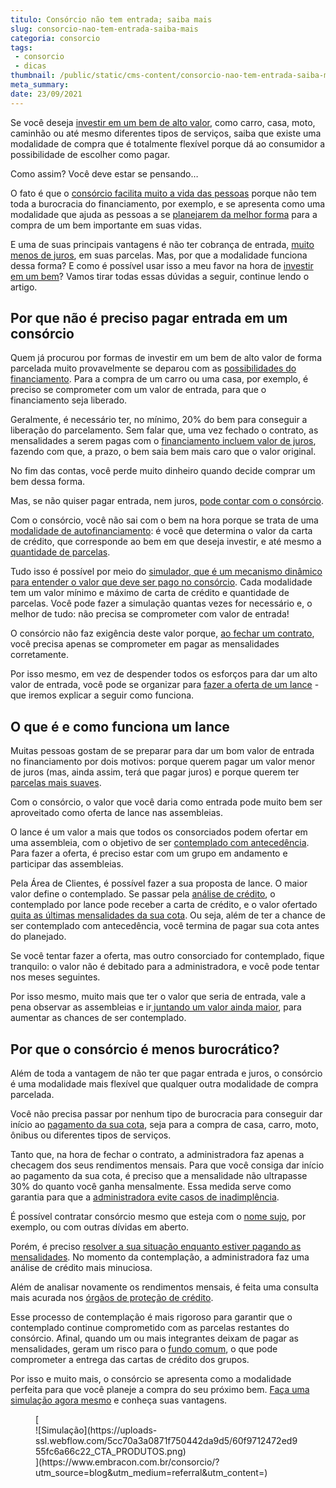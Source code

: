 ```yaml
---
titulo: Consórcio não tem entrada; saiba mais 
slug: consorcio-nao-tem-entrada-saiba-mais
categoria: consorcio
tags:
 - consorcio
 - dicas
thumbnail: /public/static/cms-content/consorcio-nao-tem-entrada-saiba-mais.jpg
meta_summary: 
date: 23/09/2021
---
```

Se você deseja [investir em um bem de alto valor](https://www.embracon.com.br/blog/quanto-da-minha-renda-posso-investir), como carro, casa, moto, caminhão ou até mesmo diferentes tipos de serviços, saiba que existe uma modalidade de compra que é totalmente flexível porque dá ao consumidor a possibilidade de escolher como pagar.

Como assim? Você deve estar se pensando…

O fato é que o [consórcio facilita muito a vida das pessoas](https://www.embracon.com.br/blog/o-que-e-e-como-funciona-o-consorcio-em-andamento) porque não tem toda a burocracia do financiamento, por exemplo, e se apresenta como uma modalidade que ajuda as pessoas a se [planejarem da melhor forma](https://www.embracon.com.br/blog/planejamento-financeiro-um-guia-para-as-financas-nao-sairem-de-controle) para a compra de um bem importante em suas vidas.

E uma de suas principais vantagens é não ter cobrança de entrada, [muito menos de juros](https://www.embracon.com.br/blog/consorcio-nao-tem-juros-entenda), em suas parcelas. Mas, por que a modalidade funciona dessa forma? E como é possível usar isso a meu favor na hora de [investir em um bem](https://www.embracon.com.br/blog/8-motivos-que-comprovam-que-consorcio-e-investimento)? Vamos tirar todas essas dúvidas a seguir, continue lendo o artigo.

Por que não é preciso pagar entrada em um consórcio 
----------------------------------------------------

Quem já procurou por formas de investir em um bem de alto valor de forma parcelada muito provavelmente se deparou com as [possibilidades do financiamento](https://www.embracon.com.br/blog/entenda-quais-sao-as-6-maiores-desvantagens-do-financiamento). Para a compra de um carro ou uma casa, por exemplo, é preciso se comprometer com um valor de entrada, para que o financiamento seja liberado.

Geralmente, é necessário ter, no mínimo, 20% do bem para conseguir a liberação do parcelamento. Sem falar que, uma vez fechado o contrato, as mensalidades a serem pagas com o [financiamento incluem valor de juros](https://www.embracon.com.br/blog/financiamento-emprestimo-ou-consorcio-conheca-todas-as-opcoes), fazendo com que, a prazo, o bem saia bem mais caro que o valor original.

No fim das contas, você perde muito dinheiro quando decide comprar um bem dessa forma.

Mas, se não quiser pagar entrada, nem juros, [pode contar com o consórcio](https://www.embracon.com.br/blog/confira-10-vantagens-indiscutiveis-do-consorcio).

Com o consórcio, você não sai com o bem na hora porque se trata de uma [modalidade de autofinanciamento](https://www.embracon.com.br/blog/autofinanciamento-o-que-e-e-como-um-consorcio-pode-ajuda-lo): é você que determina o valor da carta de crédito, que corresponde ao bem em que deseja investir, e até mesmo a [quantidade de parcelas](https://www.embracon.com.br/conhecaoconsorcio/como-saber-quantas-parcelas-ja-paguei).

Tudo isso é possível por meio do [simulador, que é um mecanismo dinâmico para entender o valor que deve ser pago no consórcio](https://www.embracon.com.br/blog/descubra-como-fazer-uma-simulacao-no-consorcio). Cada modalidade tem um valor mínimo e máximo de carta de crédito e quantidade de parcelas. Você pode fazer a simulação quantas vezes for necessário e, o melhor de tudo: não precisa se comprometer com valor de entrada!

O consórcio não faz exigência deste valor porque, [ao fechar um contrato](https://www.embracon.com.br/blog/saiba-o-que-avaliar-antes-de-assinar-um-contrato-de-consorcio), você precisa apenas se comprometer em pagar as mensalidades corretamente.

Por isso mesmo, em vez de despender todos os esforços para dar um alto valor de entrada, você pode se organizar para [fazer a oferta de um lance](https://www.embracon.com.br/blog/como-fazer-oferta-de-lance-em-consorcio) - que iremos explicar a seguir como funciona.

O que é e como funciona um lance 
---------------------------------

Muitas pessoas gostam de se preparar para dar um bom valor de entrada no financiamento por dois motivos: porque querem pagar um valor menor de juros (mas, ainda assim, terá que pagar juros) e porque querem ter [parcelas mais suaves](https://www.embracon.com.br/blog/pagar-a-vista-ou-parcelado-o-que-e-melhor).

Com o consórcio, o valor que você daria como entrada pode muito bem ser aproveitado como oferta de lance nas assembleias.

O lance é um valor a mais que todos os consorciados podem ofertar em uma assembleia, com o objetivo de ser [contemplado com antecedência](https://www.embracon.com.br/blog/antecipar-um-consorcio-descubra-aqui). Para fazer a oferta, é preciso estar com um grupo em andamento e participar das assembleias.

Pela Área de Clientes, é possível fazer a sua proposta de lance. O maior valor define o contemplado. Se passar pela [análise de crédito](https://www.embracon.com.br/blog/como-funciona-a-analise-de-credito-no-consorcio), o contemplado por lance pode receber a carta de crédito, e o valor ofertado [quita as últimas mensalidades da sua cota](https://www.embracon.com.br/blog/como-quitar-a-cota-de-consorcio). Ou seja, além de ter a chance de ser contemplado com antecedência, você termina de pagar sua cota antes do planejado.

Se você tentar fazer a oferta, mas outro consorciado for contemplado, fique tranquilo: o valor não é debitado para a administradora, e você pode tentar nos meses seguintes.

Por isso mesmo, muito mais que ter o valor que seria de entrada, vale a pena observar as assembleias e ir[ juntando um valor ainda maior](https://www.embracon.com.br/blog/guardar-poupar-ou-investir-qual-a-diferenca-entre-os-termos), para aumentar as chances de ser contemplado.

Por que o consórcio é menos burocrático? 
-----------------------------------------

Além de toda a vantagem de não ter que pagar entrada e juros, o consórcio é uma modalidade mais flexível que qualquer outra modalidade de compra parcelada.

Você não precisa passar por nenhum tipo de burocracia para conseguir dar início ao [pagamento da sua cota](https://www.embracon.com.br/blog/entenda-o-que-e-e-como-funciona-uma-cota-de-consorcio), seja para a compra de casa, carro, moto, ônibus ou diferentes tipos de serviços.

Tanto que, na hora de fechar o contrato, a administradora faz apenas a checagem dos seus rendimentos mensais. Para que você consiga dar início ao pagamento da sua cota, é preciso que a mensalidade não ultrapasse 30% do quanto você ganha mensalmente. Essa medida serve como garantia para que a [administradora evite casos de inadimplência](https://www.embracon.com.br/blog/nao-consigo-pagar-meu-consorcio-e-agora).

É possível contratar consórcio mesmo que esteja com o [nome sujo](https://www.embracon.com.br/blog/afinal-posso-fazer-um-consorcio-mesmo-com-o-nome-sujo), por exemplo, ou com outras dívidas em aberto.

Porém, é preciso [resolver a sua situação enquanto estiver pagando as mensalidades](https://www.embracon.com.br/blog/saiba-o-que-fazer-para-limpar-o-nome). No momento da contemplação, a administradora faz uma análise de crédito mais minuciosa.

Além de analisar novamente os rendimentos mensais, é feita uma consulta mais acurada nos [órgãos de proteção de crédito](https://www.embracon.com.br/blog/o-que-e-o-spc-serasa-e-como-ele-influencia-na-sua-vida-financeira).

Esse processo de contemplação é mais rigoroso para garantir que o contemplado continue comprometido com as parcelas restantes do consórcio. Afinal, quando um ou mais integrantes deixam de pagar as mensalidades, geram um risco para o [fundo comum](https://www.embracon.com.br/conhecaoconsorcio/o-que-e-o-fundo-de-aquisicao-ou-fundo-comum-do-consorcio), o que pode comprometer a entrega das cartas de crédito dos grupos.

Por isso e muito mais, o consórcio se apresenta como a modalidade perfeita para que você planeje a compra do seu próximo bem. [Faça uma simulação agora mesmo](https://www.embracon.com.br/) e conheça suas vantagens.

<figure class="w-richtext-figure-type-image w-richtext-align-center">[<div>![Simulação](https://uploads-ssl.webflow.com/5cc70a3a0871f750442da9d5/60f9712472ed955fc6a66c22_CTA_PRODUTOS.png)</div>](https://www.embracon.com.br/consorcio/?utm_source=blog&utm_medium=referral&utm_content=)</figure>
